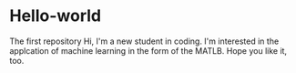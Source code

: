 # Hello-world
The first repository
Hi, I'm a new student in coding.
I'm interested in the applcation of machine learning in the form of the MATLB.
Hope you like it, too.
